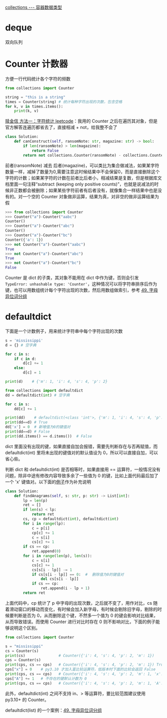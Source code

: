 [collections --- 容器数据类型](https://docs.python.org/zh-cn/3/library/collections.html)

# deque
双向队列

# Counter 计数器

方便一行代码统计各个字符的频数

```python
from collections import Counter

string = "this is a string"
times = Counter(string) # 统计每种字符出现的次数，包含空格
for k, v in times.items():
    print(k, v)
```

[赎金信 方法一：字符统计 leetcode](https://leetcode.cn/problems/ransom-note/solution/shu-jin-xin-by-leetcode-solution-ji8a/)：我用的 Counter 之后在遍历其对象，但是官方解答连遍历都省去了，直接相减 + not，给我整不会了

```python
class Solution:
    def canConstruct(self, ransomNote: str, magazine: str) -> bool:
        if len(ransomNote) > len(magazine):
            return False
        return not collections.Counter(ransomNote) - collections.Counter(magazine)
```

前者(ransomNote) 减去 后者(magazine)，可以类比为集合做减法，如果某字符数量一样，减掉了数量为0,需要注意这时候结果中不会保留0，而是直接删除这个字符的计数；如果某字符的计数在前者比后者小，相减结果是复数，但是根据库文档里面一句注释“subtract (keeping only positive counts)”，也就是说减法的时候非正数都会被删除；如果某些字符前者有后者没有，就像集合一样结果中也是没有的。对一个空的 Counter 对象做非运算，结果为真，对非空的做非运算结果为假

```python
>>> from collections import Counter
>>> Counter("a")-Counter("aabc")
Counter()
>>> Counter("a")-Counter("abc")
Counter()
>>> Counter("a")-Counter("bc")
Counter({'a': 1})
>>> not Counter("a")-Counter("aabc")
True
>>> not Counter("a")-Counter("abc")
True
>>> not Counter("a")-Counter("bc")
False
```

Counter 是 dict 的子类，其对象不能用在 dict 中作为键，否则会引发 `TypeError: unhashable type: 'Counter'`，这种情况可以将字符串排序后作为键，也可以用数组统计每个字符出现的次数，然后用数组做索引，参考 [49. 字母异位词分组](https://leetcode.cn/problems/group-anagrams/solutions/520469/zi-mu-yi-wei-ci-fen-zu-by-leetcode-solut-gyoc/?envType=study-plan-v2&envId=top-interview-150)

# defaultdict

下面是一个计数例子，用来统计字符串中每个字符出现的次数

```python
s = 'mississippi'
d = {} # 空字典

for c in s:
    if c in d:
        d[c] += 1
    else:
        d[c] = 1

print(d)    # {'m': 1, 'i': 4, 's': 4, 'p': 2}

from collections import defaultdict
dd = defaultdict(int) # 空字典

for c in s:
    dd[c] += 1

print(dd)    # defaultdict(<class 'int'>, {'m': 1, 'i': 4, 's': 4, 'p': 2})
print(dd==d) # True
dd['x'] = 0  # 新增值为0的键值对
print(dd==d) # False
print(dd.items() == d.items())  # False
```

dict 里面没有出现的键，如果直接自加会报错，需要先判断存在与否再赋值，而 defaultdict(int) 里将未出现的键值对的默认值设为 0，所以可以直接自加，可以省心些。

判断 dict 和 defaultdict(int) 是否相等时，如果直接用 == 运算符，一般情况没有问题，除非中途有修改内容导致多余了一些值为 0 的键，比如上面代码最后加了一个 'x' 键值对。以下面的[例子](https://leetcode.cn/problems/find-all-anagrams-in-a-string/description/)作为补充说明

```python
class Solution:
    def findAnagrams(self, s: str, p: str) -> List[int]:
        lp = len(p)
        ret = []
        if len(s) < lp:
            return ret
        cs, cp = defaultdict(int), defaultdict(int)
        for i in range(lp):
            c = p[i]
            cp[c] += 1
            c = s[i]
            cs[c] += 1
        if cs == cp:
            ret.append(0)
        for i in range(len(p), len(s)):
            c = s[i]
            cs[c] += 1
            cs[s[i - lp]] -= 1
            if cs[s[i - lp]] == 0:  #  删除值为0的键值对
                del cs[s[i - lp]]
            if cs == cp:
                ret.append(i - lp + 1)
        return ret
```

上面代码中，cp 统计了 p 中字母的出现次数，之后就不变了，用作对比，cs 随着滑动窗口的移动而变化，有时候会加入新字母，有时候会剔除旧字母，剔除的时候要判断是否为 0，从而删除这个键，不然多一个值为 0 的键会影响对比结果，从而导致错误。而使用 Counter 进行对比时存在 0 则不影响对比，下面的例子能够说明这个区别。

```python
from collections import Counter

s = "mississippi"
cs = Counter(s)
print(cs)               # Counter({'i': 4, 's': 4, 'p': 2, 'm': 1})
cps = Counter(s)
print(cps, cs == cps)   # Counter({'i': 4, 's': 4, 'p': 2, 'm': 1}) True
cps["x"] = 0    # py3.10 才加入富比较运算符，低版本时下面的比较会返回 False
print(cps, cs == cps)   # Counter({'i': 4, 's': 4, 'p': 2, 'm': 1, 'x': 0}) True
cps["A"] += 1   # 不存在的键默认计数为 0
print(cps, cs == cps)   # Counter({'i': 4, 's': 4, 'p': 2, 'm': 1, 'A': 1, 'x': 0}) False
```

此外，defaultdict(int) 之间不支持 in、> 等运算符，要比较范围建议使用 py3.10+ 的 Counter。

defaultdict(list) 的一个案例：[49. 字母异位词分组](https://leetcode.cn/problems/group-anagrams/solutions/520469/zi-mu-yi-wei-ci-fen-zu-by-leetcode-solut-gyoc/?envType=study-plan-v2&envId=top-interview-150)

